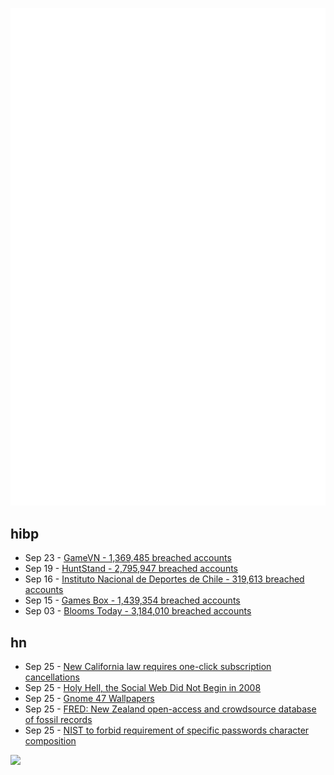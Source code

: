 ![Metrics](https://raw.githubusercontent.com/phixion/phixion/master/metrics.svg)

## hibp

<!--
for https://github.com/phixion/phixion/blob/main/.github/workflows/feeds.yml
-->
<!--START_SECTION:haveibeenpwnd-->
- Sep 23 - [GameVN - 1,369,485 breached accounts](https://haveibeenpwned.com/PwnedWebsites#GameVN)
- Sep 19 - [HuntStand - 2,795,947 breached accounts](https://haveibeenpwned.com/PwnedWebsites#HuntStand)
- Sep 16 - [Instituto Nacional de Deportes de Chile - 319,613 breached accounts](https://haveibeenpwned.com/PwnedWebsites#InstitutoNacionalDeDeportesDeChile)
- Sep 15 - [Games Box - 1,439,354 breached accounts](https://haveibeenpwned.com/PwnedWebsites#GamesBox)
- Sep 03 - [Blooms Today - 3,184,010 breached accounts](https://haveibeenpwned.com/PwnedWebsites#BloomsToday)
<!--END_SECTION:haveibeenpwnd-->

## hn

<!--
for https://github.com/phixion/phixion/blob/main/.github/workflows/feeds.yml
-->
<!--START_SECTION:hn-->
- Sep 25 - [New California law requires one-click subscription cancellations](https://thedesk.net/2024/09/california-one-click-subscription-cancellation-law/)
- Sep 25 - [Holy Hell, the Social Web Did Not Begin in 2008](https://bix.blog/posts/holy-hell-the-social-web-did-not-begin-in-2008)
- Sep 25 - [Gnome 47 Wallpapers](https://blog.jimmac.eu/2024/wallpapers/)
- Sep 25 - [FRED: New Zealand open-access and crowdsource database of fossil records](https://fred.org.nz/)
- Sep 25 - [NIST to forbid requirement of specific passwords character composition](https://mastodon.social/@LukaszOlejnik/113193089731407165)
<!--END_SECTION:hn-->

<!--
for https://yhype.me
-->
![](https://hit.yhype.me/github/profile?user_id=13013670)
